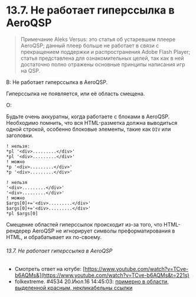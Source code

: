 # 13.7. Не работает гиперссылка в AeroQSP
<!-- [:faq_13_07] -->

> Примечание Aleks Versus: это статья об устаревшем плеере AeroQSP; данный плеер больше не работает в связи с прекращением поддержки и распространения Adobe Flash Player; статья представлена для ознакомительных целей, так как в ней достаточно полно отражены основные принципы написания игр на QSP.

В: Не работает гиперссылка в AeroQSP.

Гиперссылка не появляется, или её область смещена.

О:

Будьте очень аккуратны, когда работаете с блоками в AeroQSP. Необходимо помнить, что вся HTML-разметка должна выводиться одной строкой, особенно блоковые элементы, такие как `DIV` или заголовки.
```qsp
! нельзя: 
*pl '<div>.........</div>' 
*pl '<div>.........</div>' 
! можно 
*p '<div>.........</div>' 
*p '<div>.........</div>'

! нельзя 
'<div>.........</div>' 
'<div>.........</div>' 
! можно 
$args[0]+='<div>.........</div>' 
$args[0]+='<div>.........</div>'
*pl $args[0]
```
Смещение областей гиперссылок происходит из-за того, что HTML-рендерер AeroQSP не игнорирует символы преформатирования в HTML, и обрабатывает их по-своему.

###### 13.7. Не работает гиперссылка в AeroQSP
<!-- [:link_13_07] -->
- Смотреть ответ на ютубе: [https://www.youtube.com/watch?v=TCve-b6AQMs&](https://www.youtube.com/watch?v=TCve-b6AQMs&t=221s)
- folkextreme. #4534 20.Июл.16 14:45:03: [примерно в области, выделенной красным, некликабельны ссылки](https://qsp.org/index.php?option=com_agora&task=topic&id=40&p=182&prc=25&Itemid=57#p24397)
